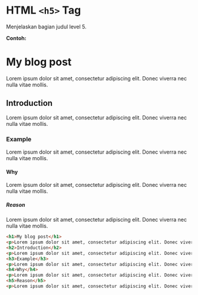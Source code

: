 # HTML `<h5>` Tag

Menjelaskan bagian judul level 5.

<div class="example">
	<p class="example__label"><strong>Contoh:</strong></p>
	<div class="example__preview">
<h1>My blog post</h1>
<p>Lorem ipsum dolor sit amet, consectetur adipiscing elit. Donec viverra nec nulla vitae mollis.</p>
<h2>Introduction</h2>
<p>Lorem ipsum dolor sit amet, consectetur adipiscing elit. Donec viverra nec nulla vitae mollis.</p>
<h3>Example</h3>
<p>Lorem ipsum dolor sit amet, consectetur adipiscing elit. Donec viverra nec nulla vitae mollis.</p>
<h4>Why</h4>
<p>Lorem ipsum dolor sit amet, consectetur adipiscing elit. Donec viverra nec nulla vitae mollis.</p>
<h5>Reason</h5>
<p>Lorem ipsum dolor sit amet, consectetur adipiscing elit. Donec viverra nec nulla vitae mollis.</p>
    </div>
</div>

```html
<h1>My blog post</h1>
<p>Lorem ipsum dolor sit amet, consectetur adipiscing elit. Donec viverra nec nulla vitae mollis.</p>
<h2>Introduction</h2>
<p>Lorem ipsum dolor sit amet, consectetur adipiscing elit. Donec viverra nec nulla vitae mollis.</p>
<h3>Example</h3>
<p>Lorem ipsum dolor sit amet, consectetur adipiscing elit. Donec viverra nec nulla vitae mollis.</p>
<h4>Why</h4>
<p>Lorem ipsum dolor sit amet, consectetur adipiscing elit. Donec viverra nec nulla vitae mollis.</p>
<h5>Reason</h5>
<p>Lorem ipsum dolor sit amet, consectetur adipiscing elit. Donec viverra nec nulla vitae mollis.</p>
```